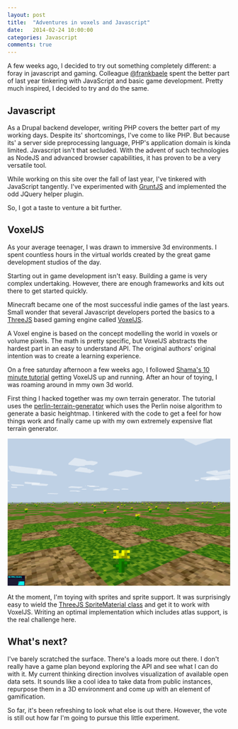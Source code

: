 ```yaml
---
layout: post
title:  "Adventures in voxels and Javascript"
date:   2014-02-24 10:00:00
categories: Javascript
comments: true
---
```

A few weeks ago, I decided to try out something completely different: a foray in javascript and gaming. Colleague [@frankbaele](http://twitter.com/frankbaele)  spent the better part of last year tinkering with JavaScript and basic game development. Pretty much inspired, I decided to try and do the same.

## Javascript

As a Drupal backend developer, writing PHP covers the better part of my working days. Despite its' shortcomings, I've come to like PHP. But because its' a server side preprocessing language, PHP's application domain is kinda limited. Javascript isn't that secluded. With the advent of such technologies as NodeJS and advanced browser capabilities, it has proven to be a very versatile tool.

While working on this site over the fall of last year, I've tinkered with JavaScript tangently. I've experimented with [GruntJS](http://www.gruntjs.com) and implemented the odd JQuery helper plugin.

So, I got a taste to venture a bit further.

## VoxelJS

As your average teenager, I was drawn to immersive 3d environments. I spent countless hours in the virtual worlds created by the great game development studios of the day.

Starting out in game development isn't easy. Building a game is very complex undertaking. However, there are enough frameworks and kits out there to get started quickly.

Minecraft became one of the most successful indie games of the last years. Small wonder that several Javascript developers ported the basics to a [ThreeJS](http://threejs.org) based gaming engine called [VoxelJS](voxeljs.com).

A Voxel engine is based on the concept modelling the world in voxels or volume pixels. The math is pretty specific, but VoxelJS abstracts the hardest part in an easy to understand API. The original authors' original intention was to create a learning experience.

On a free saturday afternoon a few weeks ago, I followed [Shama's 10 minute tutorial](https://www.youtube.com/watch?v=khWOLOL2SzA) getting VoxelJS up and running. After an hour of toying, I was roaming around in mmy own 3d world.

First thing I hacked together was my own terrain generator. The tutorial uses the [perlin-terrain-generator](https://github.com/maxogden/voxel-perlin-terrain) which uses the Perlin noise algorithm to generate a basic heightmap. I tinkered with the code to get a feel for how things work and finally came up with my own extremely expensive flat terrain generator.

<img src="/assets/media/voxeljs.png" alt="Voxel JS" />

At the moment, I'm toying with sprites and sprite support. It was surprisingly easy to wield the [ThreeJS SpriteMaterial class](http://threejs.org/docs/api/materials/SpriteMaterial.html) and get it to work with VoxelJS. Writing an optimal implementation which includes atlas support, is the real challenge here.

## What's next?

I've barely scratched the surface. There's a loads more out there. I don't really have a game plan beyond exploring the API and see what I can do with it. My current thinking direction involves visualization of available open data sets. It sounds like a cool idea to take data from public instances, repurpose them in a 3D environment and come up with an element of gamification.

So far, it's been refreshing to look what else is out there. However, the vote is still out how far I'm going to pursue this little experiment.

